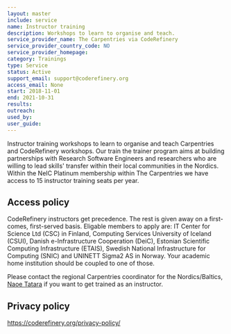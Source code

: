 ```yaml
---
layout: master
include: service
name: Instructor training
description: Workshops to learn to organise and teach.
service_provider_name: The Carpentries via CodeRefinery
service_provider_country_code: NO
service_provider_homepage: 
category: Trainings
type: Service
status: Active
support_email: support@coderefinery.org
access_email: None
start: 2018-11-01
end: 2021-10-31
results:
outreach:
used_by: 
user_guide:
---
```

Instructor training workshops to learn to organise and teach Carpentries and CodeRefinery workshops. Our train the trainer program aims at building partnerships with Research Software Engineers and researchers who are willing to lead skills' transfer within their local communities in the Nordics.
Within the NeIC Platinum membership within The Carpentries we have access to 15 instructor training seats per year. 

## Access policy
CodeRefinery instructors get precedence. The rest is given away on a first-comes, first-served basis. Eligable members to apply are: IT Center for Science Ltd (CSC) in Finland, Computing Services University of Iceland (CSUI), Danish e-Infrastructure Cooperation (DeiC), Estonian Scientific Computing Infrastructure (ETAIS), Swedish National Infrastructure for Computing (SNIC) and UNINETT Sigma2 AS in Norway. Your academic home institution should be coupled to one of those.

Please contact the regional Carpentries coordinator for the Nordics/Baltics, [Naoe Tatara](https://neic.no/people/naoe-tatara/) if you want to get trained as an instructor.

## Privacy policy
https://coderefinery.org/privacy-policy/

